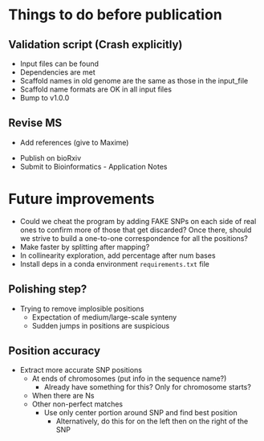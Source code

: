 # Things to do before publication

## Validation script (Crash explicitly)
- Input files can be found
- Dependencies are met
- Scaffold names in old genome are the same as those in the input_file
- Scaffold name formats are OK in all input files
- Bump to v1.0.0

## Revise MS
* Add references (give to Maxime)
- Publish on bioRxiv
- Submit to Bioinformatics - Application Notes

# Future improvements
- Could we cheat the program by adding FAKE SNPs on each side of real ones to confirm
  more of those that get discarded? Once there, should we strive to build a one-to-one
  correspondence for all the positions?
- Make faster by splitting after mapping?
- In collinearity exploration, add percentage after num bases
- Install deps in a conda environment `requirements.txt` file

## Polishing step?
- Trying to remove implosible positions
  - Expectation of medium/large-scale synteny
  - Sudden jumps in positions are suspicious

## Position accuracy
- Extract more accurate SNP positions
  - At ends of chromosomes (put info in the sequence name?)
    - Already have something for this? Only for chromosome starts?
  - When there are Ns
  - Other non-perfect matches
    - Use only center portion around SNP and find best position
      - Alternatively, do this for on the left then on the right of the SNP

